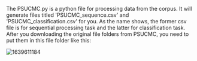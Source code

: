 The PSUCMC.py is a python file for processing data from the corpus. It will generate files titled 'PSUCMC_sequence.csv' and 'PSUCMC_classification.csv' for you. As the name shows, the former csv file is for sequential processing task and the latter for classification task. After you downloading the original file folders from PSUCMC, you need to put them in this file folder like this:

![1639611184](https://user-images.githubusercontent.com/85042356/146281045-82db1844-62c5-4550-a825-941b5fe832d4.png)
